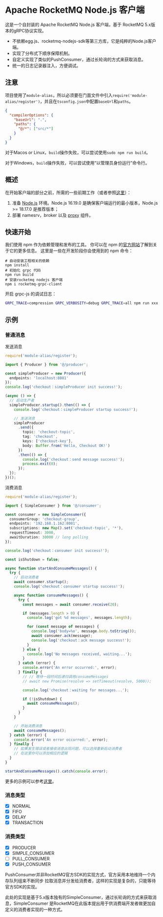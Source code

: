 # Apache RocketMQ Node.js 客户端
这是一个自封装的 Apache RocketMQ Node.js 客户端，基于 RocketMQ 5.x版本的gRPC协议实现。

- 不依赖egg.js、rocketmq-nodejs-sdk等第三方库，它是纯粹的Node.js客户端。
- 实现了分布式下顺序保障机制。
- 自定义实现了类似的PushConsumer，通过长轮询的方式来获取消息。
- 统一的日志记录器注入，方便调试。

## 注意
项目使用了`module-alias`，所以必须要在门面文件中引入`require('module-alias/register')`，并且在`tsconfig.json`中配置`baseUrl`和`paths`。

```json
{
  "compilerOptions": {
    "baseUrl": ".",
    "paths": {
      "@/*": ["src/*"]
    }
  }
}
```

对于Macos or Linux，`build`操作失败，可以尝试使用`sudo npm run build`。

对于Windows，`build`操作失败，可以尝试使用“以管理员身份运行”命令行。

## 概述

在开始客户端的部分之前，所需的一些前期工作（或者参照[这里](https://rocketmq.apache.org/zh/docs/quickStart/01quickstart/)）：

1. 准备 [Node.js](https://nodejs.dev/zh-cn/download/) 环境。Node.js 16.19.0 是确保客户端运行的最小版本，Node.js >= 18.17.0 是推荐版本；
2. 部署 namesrv，broker 以及 [proxy](https://github.com/apache/rocketmq/tree/develop/proxy) 组件。

## 快速开始

我们使用 npm 作为依赖管理和发布的工具。
你可以在 npm 的[官方网站](https://npmjs.com/)了解到关于它的更多信息。
这里是一些在开发阶段你会使用到的 npm 命令：

```shell
# 自动安装工程相关的依赖
npm install
# 初始化 grpc 代码
npm run build
# 安装rocketmq nodejs 客户端
npm i rocketmq-grpc-client
```

开启 grpc-js 的调试日志：

```bash
GRPC_TRACE=compression GRPC_VERBOSITY=debug GRPC_TRACE=all npm run xxx or node xxx
```

## 示例

### 普通消息

发送消息

```ts
require('module-alias/register');

import { Producer } from '@/producer';

const simpleProducer = new Producer({
  endpoints: 'localhost:8081'
});
console.log('checkout：simpleProducer init success!');

(async () => {
  // 启动生产者
  simpleProducer.startup().then(() => {
    console.log('checkout：simpleProducer startup success!');

    // 发送消息
    simpleProducer
      .send({
        topic: 'checkout-topic',
        tag: 'checkout',
        keys: ['checkout-key'],
        body: Buffer.from('Hello, Checkout OK!')
      })
      .then(() => {
        console.log('checkout：send message success!');
        process.exit(0);
      });
  });
})();
```

消费消息

```ts
require('module-alias/register');

import { SimpleConsumer } from '@/consumer';

const consumer = new SimpleConsumer({
  consumerGroup: 'checkout-group',
  endpoints: '192.168.1.162:8081',
  subscriptions: new Map().set('checkout-topic', '*'),
  requestTimeout: 3000,
  awaitDuration: 30000 // long polling
});

console.log('checkout：consumer init success!');

const isShutdown = false;

async function startAndConsumeMessages() {
  try {
    // 启动消费者
    await consumer.startup();
    console.log('checkout：consumer startup success!');

    async function consumeMessages() {
      try {
        const messages = await consumer.receive(20);

        if (messages.length > 0) {
          console.log('got %d messages', messages.length);

          for (const message of messages) {
            console.log('body=%o', message.body.toString());
            await consumer.ack(message);
            console.log('checkout：ack message success!');
          }
        } else {
          console.log('No messages received, waiting...');
        }
      } catch (error) {
        console.error('An error occurred:', error);
      } finally {
        // // 等待一段时间后递归调用consumeMessages
        // await new Promise(resolve => setTimeout(resolve, 5000));

        console.log('checkout：waiting for messages...');

        if (!isShutdown) {
          await consumeMessages();
        }
      }
    }

    // 开始消费消息
    await consumeMessages();
  } catch (error) {
    console.error('An error occurred:', error);
  } finally {
    // 如果发生错误或者接收消息出现问题，可以选择重新启动消费者
    // 在这里你可以添加相应的逻辑
  }
}

startAndConsumeMessages().catch(console.error);
```
更多的示例可以参考[这里](./src/examples)。

### 消息类型

- [x] NORMAL
- [x] FIFO
- [x] DELAY
- [x] TRANSACTION

### 消费类型

- [x] PRODUCER
- [x] SIMPLE_CONSUMER
- [ ] PULL_CONSUMER
- [x] PUSH_CONSUMER

PushConsumer并非RocketMQ官方SDK的实现方式，官方采用本地维持一个内存队列组来不断同步
拉取消息并分发给消费者，这样的实现是复杂的，只能等待官方SDK的实现。

此处的实现是基于5.x版本独有的SimpleConsumer，通过长轮询的方式来获取消息，SimpleConsumer
是RocketMQ在此版本提出用于供消费端开发者做更加自定义的消费者实现的一种方式。